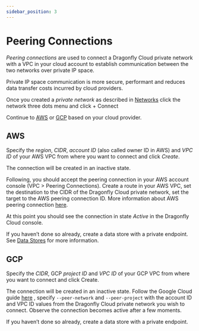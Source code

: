 ```yaml
---
sidebar_position: 3
---
```


# Peering Connections

*Peering connections* are used  to connect a Dragonfly Cloud private network with a VPC in your cloud account to establish communication between the two networks over private IP space.

Private IP space communication is more secure, performant and reduces data transfer costs incurred by cloud providers.

Once you created a *private network* as described in [Networks](./networks) click the network three dots menu and click + Connect

Continue to [AWS](#aws) or [GCP](#gcp) based on your cloud provider.


## AWS
Specify the *region*, *CIDR*, *account ID* (also called owner ID in AWS) and *VPC ID* of your AWS VPC from where you want to connect and click *Create*.

The connection will be created in an inactive state.

Following, you should accept the peering connection in your AWS account console (VPC > Peering Connections). 
Create a route in your AWS VPC, set the destination to the CIDR of the Dragonfly Cloud private network, set the target to the AWS peering connection ID.
More information about AWS peering connection [here](https://docs.aws.amazon.com/vpc/latest/peering/create-vpc-peering-connection.html).

At this point you should see the connection in state *Active* in the Dragonfly Cloud console.

If you haven’t done so already, create a data store with a private endpoint. See [Data Stores](./datastores#private-endpoint) for more information.


##  GCP
Specify the *CIDR*, GCP *project ID* and *VPC ID* of your GCP VPC from where you want to connect and click Create.

The connection will be created in an inactive state. Follow the Google Cloud guide <a href="https://cloud.google.com/sdk/gcloud/reference/compute/networks/peerings/create">here</a> , specify `--peer-network` and `--peer-project` with the account ID and VPC ID values from the Dragonfly Cloud private network you wish to connect. Observe the connection becomes active after a few moments.      

If you haven’t done so already, create a data store with a private endpoint.